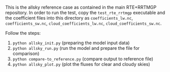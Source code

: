 This is the allsky reference case as contained in the main RTE+RRTMGP repository.
In order to run the test, copy the `test_rte_rrtmgp` executable and the coefficient
files into this directory as `coefficients_lw.nc`, `coefficients_sw.nc`,
`cloud_coefficients_lw.nc`, `cloud_coefficients_sw.nc`.

Follow the steps:

1. `python allsky_init.py`          (preparing the model input data)
2. `python allsky_run.py`           (run the model and prepare the file for comparison)
3. `python compare-to_reference.py` (compare output to reference file)
4. `python allsky_plot.py`          (plot the fluxes for clear and cloudy skies)

